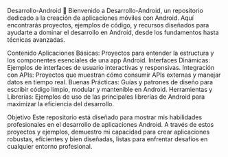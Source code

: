 Desarrollo-Android 🚀
Bienvenido a Desarrollo-Android, un repositorio dedicado a la creación de aplicaciones móviles con Android. Aquí encontrarás proyectos, ejemplos de código, y recursos diseñados para ayudarte a dominar el desarrollo en Android, desde los fundamentos hasta técnicas avanzadas.

Contenido
Aplicaciones Básicas: Proyectos para entender la estructura y los componentes esenciales de una app Android.
Interfaces Dinámicas: Ejemplos de interfaces de usuario interactivas y responsivas.
Integración con APIs: Proyectos que muestran cómo consumir APIs externas y manejar datos en tiempo real.
Buenas Prácticas: Guías y patrones de diseño para escribir código limpio, modular y mantenible en Android.
Herramientas y Librerías: Ejemplos de uso de las principales librerías de Android para maximizar la eficiencia del desarrollo.

Objetivo
Este repositorio está diseñado para mostrar mis habilidades profesionales en el desarrollo de aplicaciones Android. A través de estos proyectos y ejemplos, demuestro mi capacidad para crear aplicaciones robustas, eficientes y bien diseñadas, listas para enfrentar desafíos en cualquier entorno profesional.
